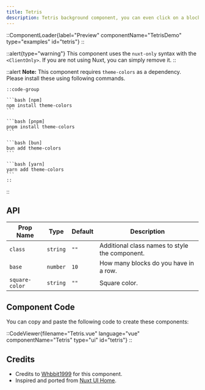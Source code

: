 ```yaml
---
title: Tetris
description: Tetris background component, you can even click on a block to eliminate it.
---
```


::ComponentLoader{label="Preview" componentName="TetrisDemo" type="examples" id="tetris"}
::

::alert{type="warning"}
This component uses the `nuxt-only` syntax with the `<ClientOnly>`. If you are not using Nuxt, you can simply remove it.
::

::alert
**Note:** This component requires `theme-colors` as a dependency. Please install these using following commands.

    ::code-group

    ```bash [npm]
    npm install theme-colors
    ```

    ```bash [pnpm]
    pnpm install theme-colors
    ```

    ```bash [bun]
    bun add theme-colors
    ```

    ```bash [yarn]
    yarn add theme-colors
    ```
    ::

::

## API

| Prop Name      | Type     | Default | Description                                    |
| -------------- | -------- | ------- | ---------------------------------------------- |
| `class`        | `string` | `""`    | Additional class names to style the component. |
| `base`         | `number` | `10`    | How many blocks do you have in a row.          |
| `square-color` | `string` | `""`    | Square color.                                  |

## Component Code

You can copy and paste the following code to create these components:

::CodeViewer{filename="Tetris.vue" language="vue" componentName="Tetris" type="ui" id="tetris"}
::

## Credits

- Credits to [Whbbit1999](https://github.com/Whbbit1999) for this component.
- Inspired and ported from [Nuxt UI Home](https://ui.nuxt.com/).
